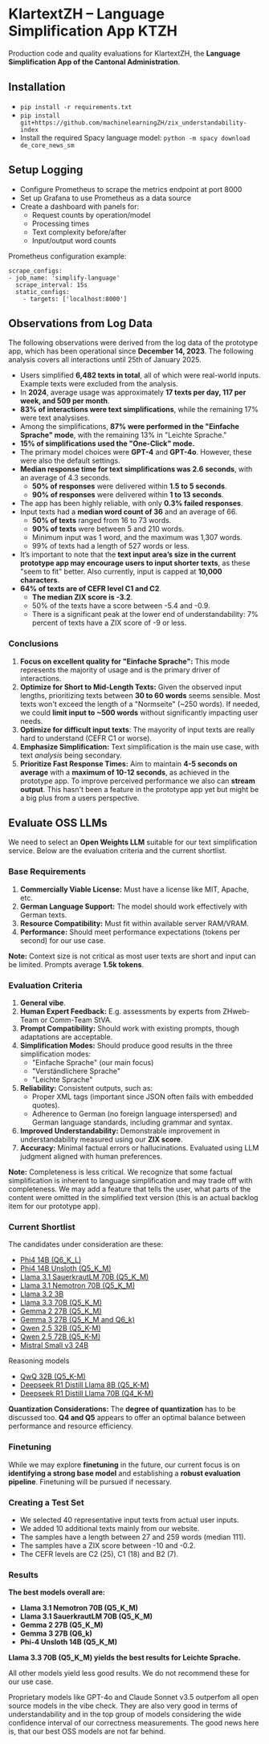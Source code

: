 # KlartextZH – Language Simplification App KTZH

Production code and quality evaluations for KlartextZH, the **Language Simplification App of the Cantonal Administration**.

## Installation

- `pip install -r requirements.txt`
- `pip install git+https://github.com/machinelearningZH/zix_understandability-index`
- Install the required Spacy language model: `python -m spacy download de_core_news_sm`

## Setup Logging

- Configure Prometheus to scrape the metrics endpoint at port 8000
- Set up Grafana to use Prometheus as a data source
- Create a dashboard with panels for:
  - Request counts by operation/model
  - Processing times
  - Text complexity before/after
  - Input/output word counts

Prometheus configuration example:

```
scrape_configs:
- job_name: 'simplify-language'
  scrape_interval: 15s
  static_configs:
    - targets: ['localhost:8000']
```

## Observations from Log Data

The following observations were derived from the log data of the prototype app, which has been operational since **December 14, 2023**. The following analysis covers all interactions until 25th of January 2025.

- Users simplified **6,482 texts in total**, all of which were real-world inputs. Example texts were excluded from the analysis.
- In **2024**, average usage was approximately **17 texts per day, 117 per week, and 509 per month**.
- **83% of interactions were text simplifications**, while the remaining 17% were text analysises.
- Among the simplifications, **87% were performed in the "Einfache Sprache" mode**, with the remaining 13% in "Leichte Sprache."
- **15% of simplifications used the "One-Click" mode.**
- The primary model choices were **GPT-4** and **GPT-4o**. However, these were also the default settings.
- **Median response time for text simplifications was 2.6 seconds**, with an average of 4.3 seconds.  
  - **50% of responses** were delivered within **1.5 to 5 seconds**.
  - **90% of responses** were delivered within **1 to 13 seconds**.
- The app has been highly reliable, with only **0.3% failed responses**.
- Input texts had a **median word count of 36** and an average of 66.  
  - **50% of texts** ranged from 16 to 73 words.
  - **90% of texts** were between 5 and 210 words.
  - Minimum input was 1 word, and the maximum was 1,307 words.
  - 99% of texts had a length of 527 words or less.
- It’s important to note that the **text input area’s size in the current prototype app may encourage users to input shorter texts**, as these "seem to fit" better. Also currently, input is capped at **10,000 characters**.
- **64% of texts are of CEFR level C1 and C2**.
  - **The median ZIX score is -3.2**.
  - 50% of the texts have a score between -5.4 and -0.9.
  - There is a significant peak at the lower end of understandability: 7% percent of texts have a ZIX score of -9 or less.

### Conclusions

1. **Focus on excellent quality for "Einfache Sprache":** This mode represents the majority of usage and is the primary driver of interactions.
2. **Optimize for Short to Mid-Length Texts:** Given the observed input lengths, prioritizing texts between **30 to 60 words** seems sensible. Most texts won't exceed the length of a "Normseite" (~250 words). If needed, we could **limit input to ~500 words** without significantly impacting user needs.
3. **Optimize for difficult input texts**: The mayority of input texts are really hard to understand (CEFR C1 or worse).
3. **Emphasize Simplification:** Text simplification is the main use case, with text *analysis* being secondary.
4. **Prioritize Fast Response Times:** Aim to maintain **4-5 seconds on average** with a **maximum of 10-12 seconds**, as achieved in the prototype app. To improve perceived performance we also can **stream output**. This hasn't been a feature in the prototype app yet but might be a big plus from a users perspective.

## Evaluate OSS LLMs

We need to select an **Open Weights LLM** suitable for our text simplification service. Below are the evaluation criteria and the current shortlist.

### Base Requirements

1. **Commercially Viable License:** Must have a license like MIT, Apache, etc.
2. **German Language Support:** The model should work effectively with German texts.
3. **Resource Compatibility:** Must fit within available server RAM/VRAM.
4. **Performance:** Should meet performance expectations (tokens per second) for our use case.

**Note:** Context size is not critical as most user texts are short and input can be limited. Prompts average **1.5k tokens**.

### Evaluation Criteria

1. **General vibe**.
2. **Human Expert Feedback:** E.g. assessments by experts from ZHweb-Team or Comm-Team StVA.
3. **Prompt Compatibility:** Should work with existing prompts, though adaptations are acceptable.
4. **Simplification Modes:** Should produce good results in the three simplification modes:
   - "Einfache Sprache" (our main focus)
   - "Verständlichere Sprache"
   - "Leichte Sprache"
5. **Reliability:** Consistent outputs, such as:
   - Proper XML tags (important since JSON often fails with embedded quotes).
   - Adherence to German (no foreign language interspersed) and German language standards, including grammar and syntax.
6. **Improved Understandability:** Demonstrable improvement in understandability measured using our **ZIX score**.
7. **Accuracy:** Minimal factual errors or hallucinations. Evaluated using LLM judgment aligned with human preferences.

**Note:** Completeness is less critical. We recognize that some factual simplification is inherent to language simplification and may trade off with completeness. We may add a feature that tells the user, what parts of the content were omitted in the simplified text version (this is an actual backlog item for our prototype app).

### Current Shortlist

The candidates under consideration are these:

- [Phi4 14B (Q6_K_L)](https://huggingface.co/bartowski/phi-4-GGUF)
- [Phi4 14B Unsloth (Q5_K_M)](https://huggingface.co/unsloth/phi-4-GGUF)
- [Llama 3.1 SauerkrautLM 70B (Q5_K_M)](https://huggingface.co/mradermacher/Llama-3.1-SauerkrautLM-70b-Instruct-GGUF)
- [Llama 3.1 Nemotron 70B (Q5_K_M)](https://huggingface.co/bartowski/Llama-3.1-Nemotron-70B-Instruct-HF-GGUF)
- [Llama 3.2 3B](https://huggingface.co/bartowski/Llama-3.2-3B-Instruct-GGUF)
- [Llama 3.3 70B (Q5_K_M)](https://huggingface.co/bartowski/Llama-3.3-70B-Instruct-GGUF)
- [Gemma 2 27B (Q5_K_M)](https://huggingface.co/bartowski/gemma-2-27b-it-GGUF)
- [Gemma 3 27B (Q5_K_M and Q6_k)](https://huggingface.co/unsloth/gemma-3-27b-it-GGUF)
- [Qwen 2.5 32B (Q5_K-M)](https://huggingface.co/bartowski/Qwen2.5-32B-Instruct-GGUF)
- [Qwen 2.5 72B (Q5_K-M)](https://huggingface.co/bartowski/EVA-Qwen2.5-72B-v0.2-GGUF)
- [Mistral Small v3 24B](https://huggingface.co/mistralai/Mistral-Small-24B-Instruct-2501)

Reasoning models

- [QwQ 32B (Q5_K-M)](https://huggingface.co/unsloth/QwQ-32B-GGUF)
- [Deepseek R1 Distill Llama 8B (Q5_K-M)](https://huggingface.co/unsloth/DeepSeek-R1-Distill-Llama-8B-GGUF)
- [Deepseek R1 Distill Llama 70B (Q4_K-M)](https://huggingface.co/unsloth/DeepSeek-R1-Distill-Llama-70B-GGUF)

**Quantization Considerations:** The **degree of quantization** has to be discussed too. **Q4 and Q5** appears to offer an optimal balance between performance and resource efficiency.

### Finetuning

While we may explore **finetuning** in the future, our current focus is on **identifying a strong base model** and establishing a **robust evaluation pipeline**. Finetuning will be pursued if necessary.

### Creating a Test Set

- We selected 40 representative input texts from actual user inputs.
- We added 10 additional texts mainly from our website.
- The samples have a length between 27 and 259 words (median 111).
- The samples have a ZIX score between -10 and -0.2.
- The CEFR levels are C2 (25), C1 (18) and B2 (7).

### Results

**The best models overall are:**

- **Llama 3.1 Nemotron 70B (Q5_K_M)**
- **Llama 3.1 SauerkrautLM 70B (Q5_K_M)**
- **Gemma 2 27B (Q5_K_M)**
- **Gemma 3 27B (Q6_k)**
- **Phi-4 Unsloth 14B (Q5_K_M)**

**Llama 3.3 70B (Q5_K_M) yields the best results for Leichte Sprache.**

All other models yield less good results. We do not recommend these for our use case.

Proprietary models like GPT-4o and Claude Sonnet v3.5 outperfom all open source models in the vibe check. They are also very good in terms of understandability and in the top group of models considering the wide confidence interval of our correctness measurements. The good news here is, that our best OSS models are not far behind.
